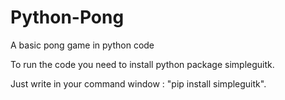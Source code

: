 # Python-Pong
A basic pong game in python code

To run the code you need to install python package simpleguitk.

Just write in your command window : "pip install simpleguitk".  
